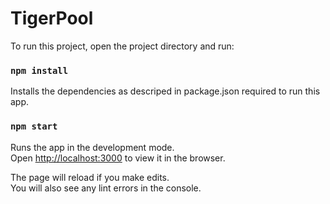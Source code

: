 # TigerPool

To run this project, open the project directory and run:

### `npm install`

Installs the dependencies as descriped in package.json required to run this app.<br />


### `npm start`

Runs the app in the development mode.<br />
Open [http://localhost:3000](http://localhost:3000) to view it in the browser.

The page will reload if you make edits.<br />
You will also see any lint errors in the console.



